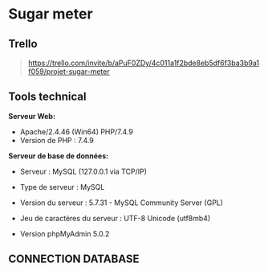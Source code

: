 # Sugar meter

## Trello

> https://trello.com/invite/b/aPuF0ZDy/4c011a1f2bde8eb5df6f3ba3b9a1f059/projet-sugar-meter

## Tools technical

**Serveur Web:**
- Apache/2.4.46 (Win64) PHP/7.4.9
- Version de PHP : 7.4.9

**Serveur de base de données:**
- Serveur : MySQL (127.0.0.1 via TCP/IP)
- Type de serveur : MySQL
- Version du serveur : 5.7.31 - MySQL Community Server (GPL)
- Jeu de caractères du serveur : UTF-8 Unicode (utf8mb4)

- Version phpMyAdmin 5.0.2
## CONNECTION DATABASE


